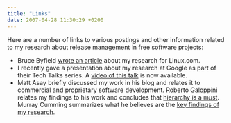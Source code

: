 ```yaml
---
title: "Links"
date: 2007-04-28 11:30:29 +0200
---
```


Here are a number of links to various postings and other information
related to my research about release management in free software projects:

<ul>

<li>Bruce Byfield <a href = "http://archive09.linux.com/articles/114247">wrote an
article</a> about my research for Linux.com.</li>

<li>I recently gave a presentation about my research at Google as part of
their Tech Talks series.  A <a href =
"http://www.youtube.com/watch?v=IKsQsxubuAA">video of this talk</a> is now
available.</li>

<li>Matt Asay briefly discussed my work in his blog and relates it to commercial
and proprietary software development.  Roberto Galoppini relates my
findings to his work and concludes that <a href =
"http://robertogaloppini.net/2007/04/02/open-source-production-time-based-release-management/">hierarchy
is a must</a>.  Murray Cumming summarizes what he believes are the <a href
=
"http://www.murrayc.com/permalink/2007/03/19/martin-michlmayrs-research-on-time-based-releases/">key
findings of my research</a>.

</li>

</ul>

